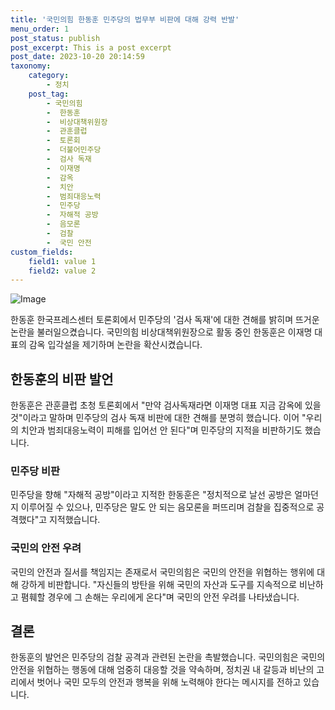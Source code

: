 ```yaml
---
title: '국민의힘 한동훈 민주당의 법무부 비판에 대해 강력 반발'
menu_order: 1
post_status: publish
post_excerpt: This is a post excerpt
post_date: 2023-10-20 20:14:59
taxonomy:
    category:
        - 정치
    post_tag:
        - 국민의힘
        -  한동훈
        -  비상대책위원장
        -  관훈클럽
        -  토론회
        -  더불어민주당
        -  검사 독재
        -  이재명
        -  감옥
        -  치안
        -  범죄대응노력
        -  민주당
        -  자해적 공방
        -  음모론
        -  검찰
        -  국민 안전
custom_fields:
    field1: value 1
    field2: value 2
---
```


![Image](https://imgnews.pstatic.net/image/088/2024/02/07/0000861198_001_20240207121601381.jpg?type=w647)


한동훈 한국프레스센터 토론회에서 민주당의 '검사 독재'에 대한 견해를 밝히며 뜨거운 논란을 불러일으켰습니다. 국민의힘 비상대책위원장으로 활동 중인 한동훈은 이재명 대표의 감옥 입각설을 제기하며 논란을 확산시켰습니다.

## 한동훈의 비판 발언
한동훈은 관훈클럽 초청 토론회에서 "만약 검사독재라면 이재명 대표 지금 감옥에 있을 것"이라고 말하며 민주당의 검사 독재 비판에 대한 견해를 분명히 했습니다. 이어 "우리의 치안과 범죄대응노력이 피해를 입어선 안 된다"며 민주당의 지적을 비판하기도 했습니다.

### 민주당 비판
민주당을 향해 "자해적 공방"이라고 지적한 한동훈은 "정치적으로 날선 공방은 얼마던지 이루어질 수 있으나, 민주당은 말도 안 되는 음모론을 퍼뜨리며 검찰을 집중적으로 공격했다"고 지적했습니다.

### 국민의 안전 우려
국민의 안전과 질서를 책임지는 존재로서 국민의힘은 국민의 안전을 위협하는 행위에 대해 강하게 비판합니다. "자신들의 방탄을 위해 국민의 자산과 도구를 지속적으로 비난하고 폄훼할 경우에 그 손해는 우리에게 온다"며 국민의 안전 우려를 나타냈습니다.

## 결론
한동훈의 발언은 민주당의 검찰 공격과 관련된 논란을 촉발했습니다. 국민의힘은 국민의 안전을 위협하는 행동에 대해 엄중히 대응할 것을 약속하며, 정치권 내 갈등과 비난의 고리에서 벗어나 국민 모두의 안전과 행복을 위해 노력해야 한다는 메시지를 전하고 있습니다.
